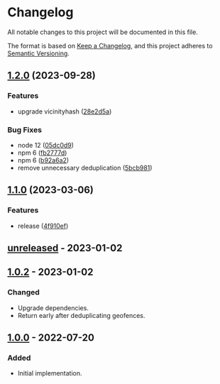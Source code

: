 # Changelog

All notable changes to this project will be documented in this file.

The format is based on [Keep a Changelog](https://keepachangelog.com/en/1.0.0/),
and this project adheres to [Semantic Versioning](https://semver.org/spec/v2.0.0.html).

## [1.2.0](https://github.com/klarna-incubator/geofences-reducer/compare/v1.1.0...v1.2.0) (2023-09-28)


### Features

* upgrade vicinityhash ([28e2d5a](https://github.com/klarna-incubator/geofences-reducer/commit/28e2d5ad9216d7859a9e4fc73e3a160ea6b00c15))


### Bug Fixes

* node 12 ([05dc0d9](https://github.com/klarna-incubator/geofences-reducer/commit/05dc0d9e6a39fa69da5ff7b92a74260aec83643e))
* npm 6 ([fb2777d](https://github.com/klarna-incubator/geofences-reducer/commit/fb2777d3e7e29422915163d06d2dc63fe4e5eedd))
* npm 6 ([b92a6a2](https://github.com/klarna-incubator/geofences-reducer/commit/b92a6a21a494cc4a1dea29831d82129fa052ef49))
* remove unnecessary deduplication ([5bcb981](https://github.com/klarna-incubator/geofences-reducer/commit/5bcb98161799677b8108882238afb922d8643f59))

## [1.1.0](https://github.com/klarna-incubator/geofences-reducer/compare/v1.0.2...v1.1.0) (2023-03-06)


### Features

* release ([4f910ef](https://github.com/klarna-incubator/geofences-reducer/commit/4f910efe0c081f0f4c1f43ee28dd906720cd1f76))

## [unreleased] - 2023-01-02

## [1.0.2] - 2023-01-02

### Changed

- Upgrade dependencies.
- Return early after deduplicating geofences.

## [1.0.0] - 2022-07-20

### Added

- Initial implementation.

<!-- Markdown link dfn's -->
[unreleased]: https://github.com/klarna-incubator/geofences-reducer/compare/v1.0.2...HEAD
[1.0.2]: https://github.com/klarna-incubator/geofences-reducer/compare/v1.0.0...v1.0.2
[1.0.0]: https://github.com/klarna-incubator/geofences-reducer/releases/tag/v1.0.0

